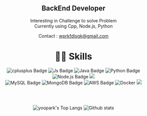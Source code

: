 

<div align="center">
 
## BackEnd Developer 
Interesting in Challenge to solve Problem </br>
Currently using Cpp, Node.js, Python 

Contact : wprkfdlsgk@gmail.com
 

# 👩‍💻 Skills

  
![cplusplus Badge](https://img.shields.io/badge/c++-3776AB?style=flat&logo=cplusplus&logoColor=white) 
![Js Badge](https://img.shields.io/badge/JavaScript-F7DF1E?style=flat&logo=JavaScript&logoColor=white) 
![Java Badge](https://img.shields.io/badge/Java-007396?style=flat&logo=Java8&logoColor=white)
![Python Badge](https://img.shields.io/badge/Python-007394?style=flat&logo=Python&logoColor=white)
![Node.js Badge](https://img.shields.io/badge/Node.js-339933?style=flat&logo=Node.js&logoColor=white) 
<img src="https://img.shields.io/badge/Spring Boot-6DB33F?style=flat&logo=Spring Boot&logoColor=white"/>   
![MySQL Badge](https://img.shields.io/badge/MySQL-4479A1?style=flat&logo=MySQL&logoColor=white) 
![MongoDB Badge](https://img.shields.io/badge/MongoDB-47A248?style=flat&logo=MongoDB&logoColor=white) 
![AWS Badge](https://img.shields.io/badge/Amazon_AWS-232F3E?style=flat&logo=amazonaws&logoColor=white)
![Docker](https://img.shields.io/badge/Docker-2496ED?style=flat&logo=Docker&logoColor=white)
<img src="https://img.shields.io/badge/GitHub Actions-2088FF?style=flat&logo=GitHub Actions&logoColor=white"/>
<br/>

       
            
<br>
<br>
 
<div/>
  
![yoopark's Top Langs](https://github-readme-stats.vercel.app/api/top-langs?username=inhaj&layout=compact&theme=nightowl)
![Github stats](https://github-readme-stats.vercel.app/api?username=inhaj&show_icons=true&theme=gruvbox)

</div>

</div>
